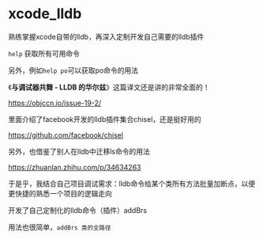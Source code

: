 # xcode_lldb
熟练掌握xcode自带的lldb，再深入定制开发自己需要的lldb插件



```help``` 获取所有可用命令

另外，例如```help po```可以获取po命令的用法



《**与调试器共舞 - LLDB 的华尔兹**》这篇译文还是讲的非常全面的！

https://objccn.io/issue-19-2/



里面介绍了facebook开发的lldb插件集合chisel，还是挺好用的

https://github.com/facebook/chisel



另外，也借鉴了别人在lldb中迁移ls命令的用法

https://zhuanlan.zhihu.com/p/34634263



于是乎，我结合自己项目调试需求：lldb命令给某个类所有方法批量加断点，以便更快捷的熟悉一个项目的逻辑走向

开发了自己定制化的lldb命令（插件）addBrs

用法也很简单，```addBrs 类的全路径```

